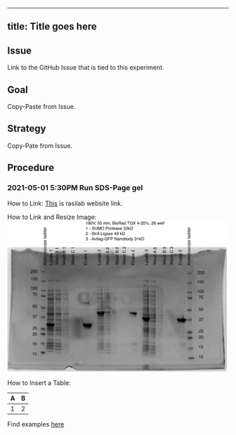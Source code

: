---
title: Title goes here
----

## Issue

Link to the GitHub Issue that is tied to this experiment.

## Goal

Copy-Paste from Issue.

## Strategy

Copy-Pate from Issue.

## Procedure

### 2021-05-01 5:30PM Run SDS-Page gel

How to Link:
[This](http://rasilab.org) is rasilab website link.

How to Link and Resize Image: 
<img src="./img/YYYY-MM-DD_ISSUENUMBER_example_image.jpg" width=500px>

How to Insert a Table:

| A    | B   |
| ---- | --- |
| 1    | 2   |

Find examples [here](https://github.com/rasilab/github_demo/tree/main/experiments/kchen)